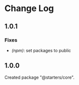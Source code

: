 # Change Log

## 1.0.1

### Fixes

- _(npm)_: set packages to public


## 1.0.0

Created package "@starters/core".

